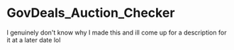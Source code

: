 ﻿# GovDeals_Auction_Checker

I genuinely don't know why I made this and ill come up for a description for it at a later date lol
